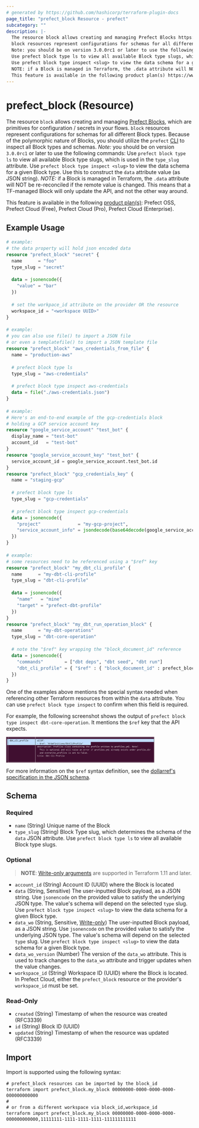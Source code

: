 ```yaml
---
# generated by https://github.com/hashicorp/terraform-plugin-docs
page_title: "prefect_block Resource - prefect"
subcategory: ""
description: |-
  The resource block allows creating and managing Prefect Blocks https://docs.prefect.io/latest/concepts/blocks/, which are primitives for configuration / secrets in your flows.
  block resources represent configurations for schemas for all different Block types. Because of the polymorphic nature of Blocks, you should utilize the prefect CLI https://docs.prefect.io/latest/getting-started/installation/ to inspect all Block types and schemas.
  Note: you should be on version 3.0.0rc1 or later to use the following commands:
  Use prefect block type ls to view all available Block type slugs, which is used in the type_slug attribute.
  Use prefect block type inspect <slug> to view the data schema for a given Block type. Use this to construct the data attribute value (as JSON string).
  NOTE: if a Block is managed in Terraform, the .data attribute will NOT be re-reconciled if the remote value is changed. This means that a TF-managed Block will only update the API, and not the other way around.
  This feature is available in the following product plan(s) https://www.prefect.io/pricing: Prefect OSS, Prefect Cloud (Free), Prefect Cloud (Pro), Prefect Cloud (Enterprise).
---
```


# prefect_block (Resource)


The resource `block` allows creating and managing [Prefect Blocks](https://docs.prefect.io/latest/concepts/blocks/), which are primitives for configuration / secrets in your flows.
`block` resources represent configurations for schemas for all different Block types. Because of the polymorphic nature of Blocks, you should utilize the `prefect` [CLI](https://docs.prefect.io/latest/getting-started/installation/) to inspect all Block types and schemas.
*Note:* you should be on version `3.0.0rc1` or later to use the following commands:
Use `prefect block type ls` to view all available Block type slugs, which is used in the `type_slug` attribute.
Use `prefect block type inspect <slug>` to view the data schema for a given Block type. Use this to construct the `data` attribute value (as JSON string).
*NOTE:* if a Block is managed in Terraform, the `.data` attribute will NOT be re-reconciled if the remote value is changed. This means that a TF-managed Block will only update the API, and not the other way around.

This feature is available in the following [product plan(s)](https://www.prefect.io/pricing): Prefect OSS, Prefect Cloud (Free), Prefect Cloud (Pro), Prefect Cloud (Enterprise).


## Example Usage

```terraform
# example:
# the data property will hold json encoded data
resource "prefect_block" "secret" {
  name      = "foo"
  type_slug = "secret"

  data = jsonencode({
    "value" = "bar"
  })

  # set the workpace_id attribute on the provider OR the resource
  workspace_id = "<workspace UUID>"
}

# example:
# you can also use file() to import a JSON file
# or even a templatefile() to import a JSON template file
resource "prefect_block" "aws_credentials_from_file" {
  name = "production-aws"

  # prefect block type ls
  type_slug = "aws-credentials"

  # prefect block type inspect aws-credentials
  data = file("./aws-credentials.json")
}

# example:
# Here's an end-to-end example of the gcp-credentials block
# holding a GCP service account key
resource "google_service_account" "test_bot" {
  display_name = "test-bot"
  account_id   = "test-bot"
}
resource "google_service_account_key" "test_bot" {
  service_account_id = google_service_account.test_bot.id
}
resource "prefect_block" "gcp_credentials_key" {
  name = "staging-gcp"

  # prefect block type ls
  type_slug = "gcp-credentials"

  # prefect block type inspect gcp-credentials
  data = jsonencode({
    "project"              = "my-gcp-project",
    "service_account_info" = jsondecode(base64decode(google_service_account_key.test_bot.private_key))
  })
}

# example:
# some resources need to be referenced using a "$ref" key
resource "prefect_block" "my_dbt_cli_profile" {
  name      = "my-dbt-cli-profile"
  type_slug = "dbt-cli-profile"

  data = jsonencode({
    "name"   = "mine"
    "target" = "prefect-dbt-profile"
  })
}
resource "prefect_block" "my_dbt_run_operation_block" {
  name      = "my-dbt-operations"
  type_slug = "dbt-core-operation"

  # note the "$ref" key wrapping the "block_document_id" reference
  data = jsonencode({
    "commands"        = ["dbt deps", "dbt seed", "dbt run"]
    "dbt_cli_profile" = { "$ref" : { "block_document_id" : prefect_block.my_dbt_cli_profile.id } }
  })
}
```

One of the examples above mentions the special syntax needed when referencing
other Terraform resources from within the `data` attribute. You can use `prefect
block type inspect` to confirm when this field is required.

For example, the following screenshot shows the output of `prefect block type inspect
dbt-core-operation`. It mentions the `$ref` key that the API expects.

<img src="https://raw.githubusercontent.com/PrefectHQ/terraform-provider-prefect/main/docs/images/block-type-inspect-ref-key.png" alt="Block type inspect ref key" align="center" width="400">

For more information on the `$ref` syntax definition, see the
[dollarref's specification in the JSON schema](https://json-schema.org/understanding-json-schema/structuring#dollarref).

<!-- schema generated by tfplugindocs -->
## Schema

### Required

- `name` (String) Unique name of the Block
- `type_slug` (String) Block Type slug, which determines the schema of the `data` JSON attribute. Use `prefect block type ls` to view all available Block type slugs.

### Optional

> **NOTE**: [Write-only arguments](https://developer.hashicorp.com/terraform/language/resources/ephemeral#write-only-arguments) are supported in Terraform 1.11 and later.

- `account_id` (String) Account ID (UUID) where the Block is located
- `data` (String, Sensitive) The user-inputted Block payload, as a JSON string. Use `jsonencode` on the provided value to satisfy the underlying JSON type. The value's schema will depend on the selected `type` slug. Use `prefect block type inspect <slug>` to view the data schema for a given Block type.
- `data_wo` (String, Sensitive, [Write-only](https://developer.hashicorp.com/terraform/language/resources/ephemeral#write-only-arguments)) The user-inputted Block payload, as a JSON string. Use `jsonencode` on the provided value to satisfy the underlying JSON type. The value's schema will depend on the selected `type` slug. Use `prefect block type inspect <slug>` to view the data schema for a given Block type.
- `data_wo_version` (Number) The version of the `data_wo` attribute. This is used to track changes to the `data_wo` attribute and trigger updates when the value changes.
- `workspace_id` (String) Workspace ID (UUID) where the Block is located. In Prefect Cloud, either the `prefect_block` resource or the provider's `workspace_id` must be set.

### Read-Only

- `created` (String) Timestamp of when the resource was created (RFC3339)
- `id` (String) Block ID (UUID)
- `updated` (String) Timestamp of when the resource was updated (RFC3339)

## Import

Import is supported using the following syntax:

```shell
# prefect_block resources can be imported by the block_id
terraform import prefect_block.my_block 00000000-0000-0000-0000-000000000000
#
# or from a different workspace via block_id,workspace_id
terraform import prefect_block.my_block 00000000-0000-0000-0000-000000000000,11111111-1111-1111-1111-111111111111
```
